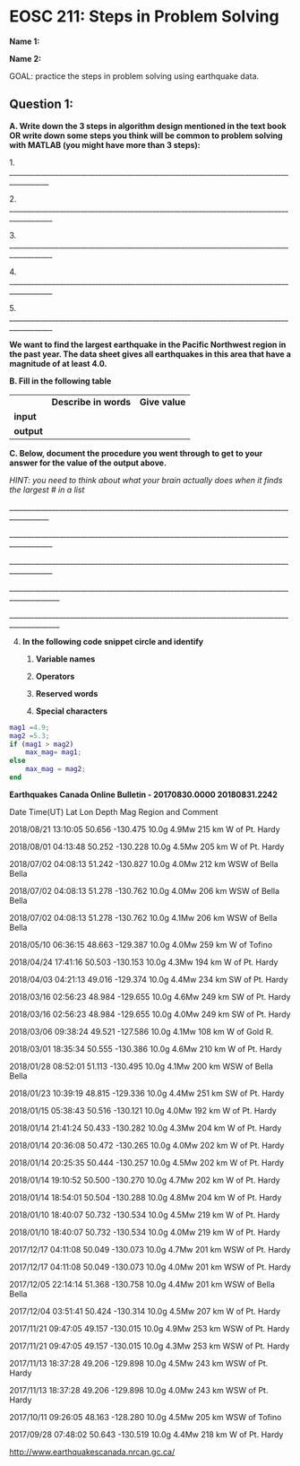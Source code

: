 <!-- #region -->
# EOSC 211: Steps in Problem Solving

**Name 1:**

**Name 2:**

GOAL: practice the steps in problem solving using earthquake data.

## Question 1:  
**A. Write down the 3 steps in algorithm design mentioned in the text book OR write down some steps you think will be common to problem solving with MATLAB (you might have more than 3 steps):**

1\.
\_\_\_\_\_\_\_\_\_\_\_\_\_\_\_\_\_\_\_\_\_\_\_\_\_\_\_\_\_\_\_\_\_\_\_\_\_\_\_\_\_\_\_\_\_\_\_\_\_\_\_\_\_\_\_\_\_\_\_\_\_\_\_\_\_\_\_\_\_\_\_\_\_\_\_\_\_\_\_\_\_\_\_\_\_\_\_\_\_

2\.
\_\_\_\_\_\_\_\_\_\_\_\_\_\_\_\_\_\_\_\_\_\_\_\_\_\_\_\_\_\_\_\_\_\_\_\_\_\_\_\_\_\_\_\_\_\_\_\_\_\_\_\_\_\_\_\_\_\_\_\_\_\_\_\_\_\_\_\_\_\_\_\_\_\_\_\_\_\_\_\_\_\_\_\_\_\_\_\_\_\_

3\.
\_\_\_\_\_\_\_\_\_\_\_\_\_\_\_\_\_\_\_\_\_\_\_\_\_\_\_\_\_\_\_\_\_\_\_\_\_\_\_\_\_\_\_\_\_\_\_\_\_\_\_\_\_\_\_\_\_\_\_\_\_\_\_\_\_\_\_\_\_\_\_\_\_\_\_\_\_\_\_\_\_\_\_\_\_\_\_\_\_\_

4\.
\_\_\_\_\_\_\_\_\_\_\_\_\_\_\_\_\_\_\_\_\_\_\_\_\_\_\_\_\_\_\_\_\_\_\_\_\_\_\_\_\_\_\_\_\_\_\_\_\_\_\_\_\_\_\_\_\_\_\_\_\_\_\_\_\_\_\_\_\_\_\_\_\_\_\_\_\_\_\_\_\_\_\_\_\_\_\_\_\_\_

5\.
\_\_\_\_\_\_\_\_\_\_\_\_\_\_\_\_\_\_\_\_\_\_\_\_\_\_\_\_\_\_\_\_\_\_\_\_\_\_\_\_\_\_\_\_\_\_\_\_\_\_\_\_\_\_\_\_\_\_\_\_\_\_\_\_\_\_\_\_\_\_\_\_\_\_\_\_\_\_\_\_\_\_\_\_\_\_\_\_\_\_

**We want to find the largest earthquake in the Pacific Northwest region
in the past year. The data sheet gives all earthquakes in this area that
have a magnitude of at least 4.0.**

**B. Fill in the following table**

|            |                       |                |
|------------|-----------------------|----------------|
|            | **Describe in words** | **Give value** |
| **input**  |                       |                |
| **output** |                       |                |

**C. Below, document the procedure you went through to get to your
answer for the value of the output above.**

*HINT: you need to think about what your brain actually does when it
finds the largest \# in a list*

\_\_\_\_\_\_\_\_\_\_\_\_\_\_\_\_\_\_\_\_\_\_\_\_\_\_\_\_\_\_\_\_\_\_\_\_\_\_\_\_\_\_\_\_\_\_\_\_\_\_\_\_\_\_\_\_\_\_\_\_\_\_\_\_\_\_\_\_\_\_\_\_\_\_\_\_\_\_\_\_\_\_\_\_\_\_\_\_\_

\_\_\_\_\_\_\_\_\_\_\_\_\_\_\_\_\_\_\_\_\_\_\_\_\_\_\_\_\_\_\_\_\_\_\_\_\_\_\_\_\_\_\_\_\_\_\_\_\_\_\_\_\_\_\_\_\_\_\_\_\_\_\_\_\_\_\_\_\_\_\_\_\_\_\_\_\_\_\_\_\_\_\_\_\_\_\_\_\_\_

\_\_\_\_\_\_\_\_\_\_\_\_\_\_\_\_\_\_\_\_\_\_\_\_\_\_\_\_\_\_\_\_\_\_\_\_\_\_\_\_\_\_\_\_\_\_\_\_\_\_\_\_\_\_\_\_\_\_\_\_\_\_\_\_\_\_\_\_\_\_\_\_\_\_\_\_\_\_\_\_\_\_\_\_\_\_\_\_\_\_

\_\_\_\_\_\_\_\_\_\_\_\_\_\_\_\_\_\_\_\_\_\_\_\_\_\_\_\_\_\_\_\_\_\_\_\_\_\_\_\_\_\_\_\_\_\_\_\_\_\_\_\_\_\_\_\_\_\_\_\_\_\_\_\_\_\_\_\_\_\_\_\_\_\_\_\_\_\_\_\_\_\_\_\_\_\_\_\_\_\_\_\_

\_\_\_\_\_\_\_\_\_\_\_\_\_\_\_\_\_\_\_\_\_\_\_\_\_\_\_\_\_\_\_\_\_\_\_\_\_\_\_\_\_\_\_\_\_\_\_\_\_\_\_\_\_\_\_\_\_\_\_\_\_\_\_\_\_\_\_\_\_\_\_\_\_\_\_\_\_\_\_\_\_\_\_\_\_\_\_\_\_\_\_\_

4.  **In the following code snippet circle and identify**
    
    1.  **Variable names**
    
    2.  **Operators**
    
    3.  **Reserved words**
    
    4.  **Special characters**
    
```matlab
mag1 =4.9;
mag2 =5.3;
if (mag1 > mag2) 
	max_mag= mag1;
else
	max_mag = mag2;
end
```


**Earthquakes Canada Online Bulletin - 20170830.0000 20180831.2242**

Date Time(UT) Lat Lon Depth Mag Region and Comment

2018/08/21 13:10:05 50.656 -130.475 10.0g 4.9Mw 215 km W of Pt. Hardy

2018/08/01 04:13:48 50.252 -130.228 10.0g 4.5Mw 205 km W of Pt. Hardy

2018/07/02 04:08:13 51.242 -130.827 10.0g 4.0Mw 212 km WSW of Bella
Bella

2018/07/02 04:08:13 51.278 -130.762 10.0g 4.0Mw 206 km WSW of Bella
Bella

2018/07/02 04:08:13 51.278 -130.762 10.0g 4.1Mw 206 km WSW of Bella
Bella

2018/05/10 06:36:15 48.663 -129.387 10.0g 4.0Mw 259 km W of Tofino

2018/04/24 17:41:16 50.503 -130.153 10.0g 4.3Mw 194 km W of Pt. Hardy

2018/04/03 04:21:13 49.016 -129.374 10.0g 4.4Mw 234 km SW of Pt. Hardy

2018/03/16 02:56:23 48.984 -129.655 10.0g 4.6Mw 249 km SW of Pt. Hardy

2018/03/16 02:56:23 48.984 -129.655 10.0g 4.0Mw 249 km SW of Pt. Hardy

2018/03/06 09:38:24 49.521 -127.586 10.0g 4.1Mw 108 km W of Gold R.

2018/03/01 18:35:34 50.555 -130.386 10.0g 4.6Mw 210 km W of Pt. Hardy

2018/01/28 08:52:01 51.113 -130.495 10.0g 4.1Mw 200 km WSW of Bella
Bella

2018/01/23 10:39:19 48.815 -129.336 10.0g 4.4Mw 251 km SW of Pt. Hardy

2018/01/15 05:38:43 50.516 -130.121 10.0g 4.0Mw 192 km W of Pt. Hardy

2018/01/14 21:41:24 50.433 -130.282 10.0g 4.3Mw 204 km W of Pt. Hardy

2018/01/14 20:36:08 50.472 -130.265 10.0g 4.0Mw 202 km W of Pt. Hardy

2018/01/14 20:25:35 50.444 -130.257 10.0g 4.5Mw 202 km W of Pt. Hardy

2018/01/14 19:10:52 50.500 -130.270 10.0g 4.7Mw 202 km W of Pt. Hardy

2018/01/14 18:54:01 50.504 -130.288 10.0g 4.8Mw 204 km W of Pt. Hardy

2018/01/10 18:40:07 50.732 -130.534 10.0g 4.5Mw 219 km W of Pt. Hardy

2018/01/10 18:40:07 50.732 -130.534 10.0g 4.0Mw 219 km W of Pt. Hardy

2017/12/17 04:11:08 50.049 -130.073 10.0g 4.7Mw 201 km WSW of Pt. Hardy

2017/12/17 04:11:08 50.049 -130.073 10.0g 4.0Mw 201 km WSW of Pt. Hardy

2017/12/05 22:14:14 51.368 -130.758 10.0g 4.4Mw 201 km WSW of Bella
Bella

2017/12/04 03:51:41 50.424 -130.314 10.0g 4.5Mw 207 km W of Pt. Hardy

2017/11/21 09:47:05 49.157 -130.015 10.0g 4.9Mw 253 km WSW of Pt. Hardy

2017/11/21 09:47:05 49.157 -130.015 10.0g 4.3Mw 253 km WSW of Pt. Hardy

2017/11/13 18:37:28 49.206 -129.898 10.0g 4.5Mw 243 km WSW of Pt. Hardy

2017/11/13 18:37:28 49.206 -129.898 10.0g 4.0Mw 243 km WSW of Pt. Hardy

2017/10/11 09:26:05 48.163 -128.280 10.0g 4.5Mw 205 km WSW of Tofino

2017/09/28 07:48:02 50.643 -130.519 10.0g 4.4Mw 218 km W of Pt. Hardy

http://www.earthquakescanada.nrcan.gc.ca/
<!-- #endregion -->
